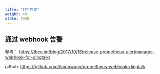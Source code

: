 ```yaml
---
title: "钉钉告警"
weight: 40
state: TODO
---
```


## 通过 webhook 告警

参考： https://theo.im/blog/2017/10/16/release-prometheus-alertmanager-webhook-for-dingtalk/

github: https://github.com/timonwong/prometheus-webhook-dingtalk

